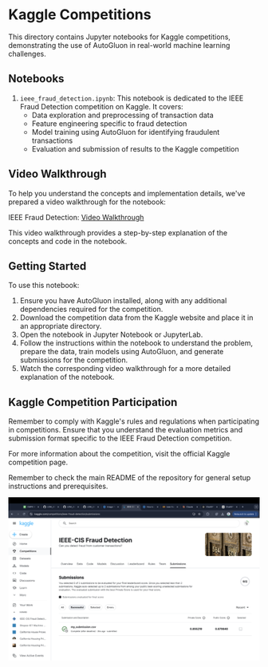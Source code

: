 # Kaggle Competitions

This directory contains Jupyter notebooks for Kaggle competitions, demonstrating the use of AutoGluon in real-world machine learning challenges.

## Notebooks

1. `ieee_fraud_detection.ipynb`: This notebook is dedicated to the IEEE Fraud Detection competition on Kaggle. It covers:
   - Data exploration and preprocessing of transaction data
   - Feature engineering specific to fraud detection
   - Model training using AutoGluon for identifying fraudulent transactions
   - Evaluation and submission of results to the Kaggle competition

## Video Walkthrough

To help you understand the concepts and implementation details, we've prepared a video walkthrough for the notebook:

IEEE Fraud Detection: [Video Walkthrough](https://drive.google.com/file/d/1EaA90Pu9TVCMDoM1NQzukobgUbgRBsSu/view?usp=sharing)

This video walkthrough provides a step-by-step explanation of the concepts and code in the notebook.

## Getting Started

To use this notebook:

1. Ensure you have AutoGluon installed, along with any additional dependencies required for the competition.
2. Download the competition data from the Kaggle website and place it in an appropriate directory.
3. Open the notebook in Jupyter Notebook or JupyterLab.
4. Follow the instructions within the notebook to understand the problem, prepare the data, train models using AutoGluon, and generate submissions for the competition.
5. Watch the corresponding video walkthrough for a more detailed explanation of the notebook.

## Kaggle Competition Participation

Remember to comply with Kaggle's rules and regulations when participating in competitions. Ensure that you understand the evaluation metrics and submission format specific to the IEEE Fraud Detection competition.

For more information about the competition, visit the official Kaggle competition page.

Remember to check the main README of the repository for general setup instructions and prerequisites.


![Kaggle](kaggle-screen.png)
